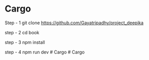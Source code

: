 # Cargo
Step - 1 git clone https://github.com/Gayatripadhy/project_deepika

step - 2 cd book

step - 3 npm install

step - 4 npm run dev
#   C a r g o  
 #   C a r g o  
 